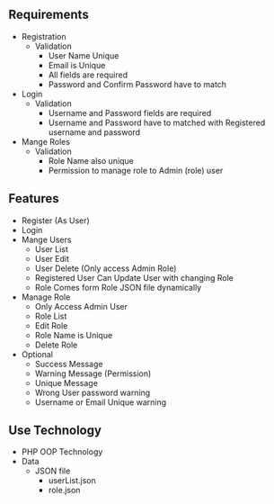 

## Requirements

- Registration
    - Validation
        - User Name Unique
        - Email is Unique
        - All fields are required
        - Password and Confirm Password have to match
- Login
    - Validation
        - Username and Password fields are required
        - Username and Password have to matched with Registered username and password
- Mange Roles
    - Validation
        - Role Name also unique
        - Permission to manage role to Admin (role) user

## Features
- Register (As User)
- Login
- Mange Users
    - User List
    - User Edit
    - User Delete (Only access Admin Role)
    - Registered User Can Update User with changing Role
    - Role Comes form Role JSON file dynamically
- Manage Role
    - Only Access Admin User
    - Role List
    - Edit Role
    - Role Name is Unique
    - Delete Role
- Optional
    - Success Message
    - Warning Message (Permission)
    - Unique Message
    - Wrong User password warning
    - Username or Email Unique warning



## Use Technology
- PHP OOP Technology 
- Data
    - JSON file
        - userList.json
        - role.json
